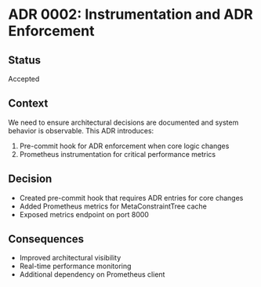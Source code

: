# ADR 0002: Instrumentation and ADR Enforcement

## Status
Accepted

## Context
We need to ensure architectural decisions are documented and system behavior is observable. This ADR introduces:
1. Pre-commit hook for ADR enforcement when core logic changes
2. Prometheus instrumentation for critical performance metrics

## Decision
- Created pre-commit hook that requires ADR entries for core changes
- Added Prometheus metrics for MetaConstraintTree cache
- Exposed metrics endpoint on port 8000

## Consequences
- Improved architectural visibility
- Real-time performance monitoring
- Additional dependency on Prometheus client
